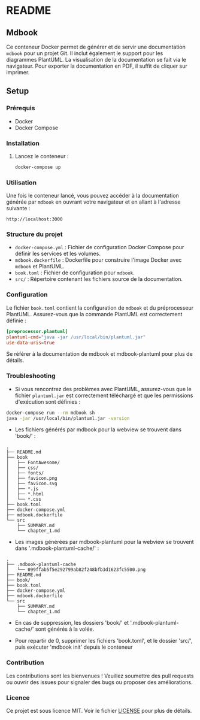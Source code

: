 # README

## Mdbook

Ce conteneur Docker permet de générer et de servir une documentation `mdbook` pour un projet Git. Il inclut également le support pour les diagrammes PlantUML.
La visualisation de la documentation se fait via le navigateur. Pour exporter la documentation en PDF, il suffit de cliquer sur imprimer.

## Setup

### Prérequis

- Docker
- Docker Compose

### Installation

1. Lancez le conteneur :

   ```sh
   docker-compose up
   ```

### Utilisation

Une fois le conteneur lancé, vous pouvez accéder à la documentation générée par `mdbook` en ouvrant votre navigateur et en allant à l'adresse suivante :

```
http://localhost:3000
```

### Structure du projet

- `docker-compose.yml` : Fichier de configuration Docker Compose pour définir les services et les volumes.
- `mdbook.dockerfile` : Dockerfile pour construire l'image Docker avec `mdbook` et PlantUML.
- `book.toml` : Fichier de configuration pour `mdbook`.
- `src/` : Répertoire contenant les fichiers source de la documentation.

### Configuration

Le fichier `book.toml` contient la configuration de `mdbook` et du préprocesseur PlantUML. Assurez-vous que la commande PlantUML est correctement définie :

```toml
[preprocessor.plantuml]
plantuml-cmd="java -jar /usr/local/bin/plantuml.jar"
use-data-uris=true
```

Se référer à la documentation de mdbook et mdbook-plantuml pour plus de détails.

### Troubleshooting

- Si vous rencontrez des problèmes avec PlantUML, assurez-vous que le fichier `plantuml.jar` est correctement téléchargé et que les permissions d'exécution sont définies :

```sh
docker-compose run --rm mdbook sh
java -jar /usr/local/bin/plantuml.jar -version
```

- Les fichiers générés par mdbook pour la webview se trouvent dans 'book/' :

```
.
├── README.md
├── book
│   ├── FontAwesome/
│   ├── css/
│   ├── fonts/
│   ├── favicon.png
│   ├── favicon.svg
│   ├── *.js
│   ├── *.html
│   └── *.css
├── book.toml
├── docker-compose.yml
├── mdbook.dockerfile
└── src
    ├── SUMMARY.md
    └── chapter_1.md
```

- Les images générées par mdbook-plantuml pour la webview se trouvent dans '.mdbook-plantuml-cache/' :

```
.
├── .mdbook-plantuml-cache
│   └── 099ffab5f5e292799ab82f248bfb3d1623fc5500.png
├── README.md
├── book/
├── book.toml
├── docker-compose.yml
├── mdbook.dockerfile
└── src
    ├── SUMMARY.md
    └── chapter_1.md
```

- En cas de suppression, les dossiers 'book/' et '.mdbook-plantuml-cache/' sont générés à la volée.

- Pour repartir de 0, supprimer les fichiers 'book.toml', et le dossier 'src/', puis exécuter 'mdbook init' depuis le conteneur

### Contribution

Les contributions sont les bienvenues ! Veuillez soumettre des pull requests ou ouvrir des issues pour signaler des bugs ou proposer des améliorations.

### Licence

Ce projet est sous licence MIT. Voir le fichier [LICENSE](LICENSE) pour plus de détails.